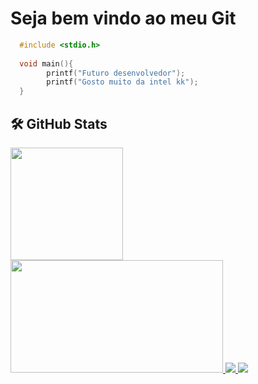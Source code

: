 # Seja bem vindo ao meu Git
```C
  #include <stdio.h>
  
  void main(){
        printf("Futuro desenvolvedor");
        printf("Gosto muito da intel kk");
  }
```
## 🛠️ GitHub Stats
<div>
  <a href="https://github.com/Jonathanintel">
  <img height="180em" src="https://github-readme-stats-eight-theta.vercel.app/api?username=Jonathanintel&show_icons=true&theme=tokyonight&include_all_commits=true&count_private=true"/>
  <img height="180em" width="340em" src="https://github-readme-stats-eight-theta.vercel.app/api/top-langs/?username=Jonathanintel&layout=compact&langs_count=8&theme=tokyonight"/>
    
   <img src="https://github-readme-stats.vercel.app/api/top-langs/?username=Jonathanintel&langs_count=8"/>
    <img src="https://github-readme-stats.vercel.app/api/top-langs/?username=Jonathanintel&layout=compact">
<div>
